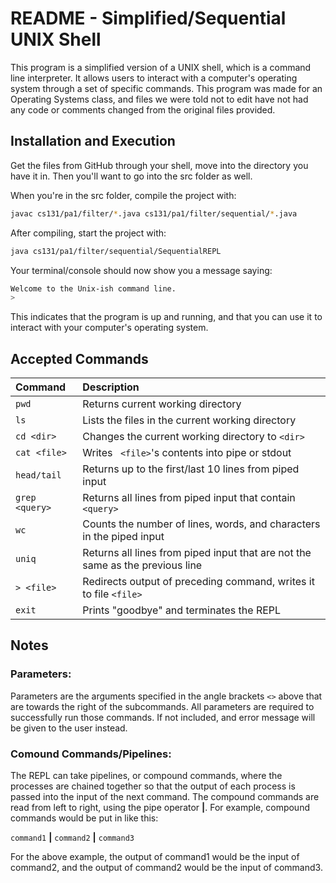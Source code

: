 # README - Simplified/Sequential UNIX Shell 

This program is a simplified version of a UNIX shell, which is a command line interpreter. It allows users to interact with a computer's operating system through a set of specific commands. This program was made for an Operating Systems class, and files we were told not to edit have not had any code or comments changed from the original files provided. 

## Installation and Execution 

Get the files from GitHub through your shell, move into the directory you have it in. Then you'll want to go into the src folder as well. 

When you're in the src folder, compile the project with: 
``` bash
javac cs131/pa1/filter/*.java cs131/pa1/filter/sequential/*.java 
```
After compiling, start the project with:
``` bash
java cs131/pa1/filter/sequential/SequentialREPL
```

Your terminal/console should now show you a message saying:
``` bash
Welcome to the Unix-ish command line.
> 
```

This indicates that the program is up and running, and that you can use it to interact with your computer's operating system. 

## Accepted Commands 

|  Command  |  Description  |
|:----------|:--------------|
| ``` pwd ``` |  Returns current working directory  |
| ``` ls ``` |  Lists the files in the current working directory  |
| ``` cd <dir> ``` |  Changes the current working directory to ``` <dir> ``` |
| ``` cat <file> ``` |  Writes ``` <file>```'s contents into pipe or stdout  |
| ``` head/tail ``` |  Returns up to the first/last 10 lines from piped input  |
| ``` grep <query> ``` |  Returns all lines from piped input that contain ``` <query> ``` |
| ``` wc ``` |  Counts the number of lines, words, and characters in the piped input  |
| ``` uniq ``` |  Returns all lines from piped input that are not the same as the previous line  |
| ``` > <file> ``` |  Redirects output of preceding command, writes it to file ``` <file> ```  |
| ``` exit ``` |  Prints "goodbye" and terminates the REPL  |

## Notes 

### Parameters: 

Parameters are the arguments specified in the angle brackets ``` <> ``` above that are towards the right of the subcommands. All parameters are required to successfully run those commands. If not included, and error message will be given to the user instead. 

### Comound Commands/Pipelines: 

The REPL can take pipelines, or compound commands, where the processes are chained together so that the output of each process is passed into the input of the next command. The compound commands are read from left to right, using the pipe operator **|**. For example, compound commands would be put in like this: 

``` command1 ``` **|** ``` command2 ``` **|** ``` command3 ```

For the above example, the output of command1 would be the input of command2, and the output of command2 would be the input of command3. 